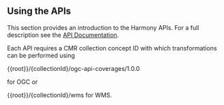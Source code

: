 ## Using the APIs
This section provides an introduction to the Harmony APIs. For a full description see the [API Documentation](/docs/api).

Each API requires a CMR collection concept ID with which transformations can be performed using

{{root}}/{collectionId}/ogc-api-coverages/1.0.0

for OGC or

 {{root}}/{collectionId}/wms for WMS.